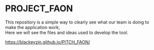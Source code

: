 # PROJECT_FAON
This repository is a simple way to clearly see what our team is doing to make the application work; <br>
Here we will see the files and ideas used to develop the tool.

https://blackeyzin.github.io/PITCH_FAON/
